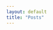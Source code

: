 ```yaml
---
layout: default
title: "Posts"
---
```


<!-- {% raw %}{% seo %}{% endraw %}
 -->
<!-- Google tag (gtag.js) -->
<script async src="https://www.googletagmanager.com/gtag/js?id=G-TTC6RSBSSV"></script>
<script>
  window.dataLayer = window.dataLayer || [];
  function gtag(){dataLayer.push(arguments);}
  gtag('js', new Date());

  gtag('config', 'G-TTC6RSBSSV');
</script>
<!-- {% if site.show_excerpts %}
  {% include home.html %}
{% else %}
  {% include archive.html title="Posts" %}
{% endif %} -->
